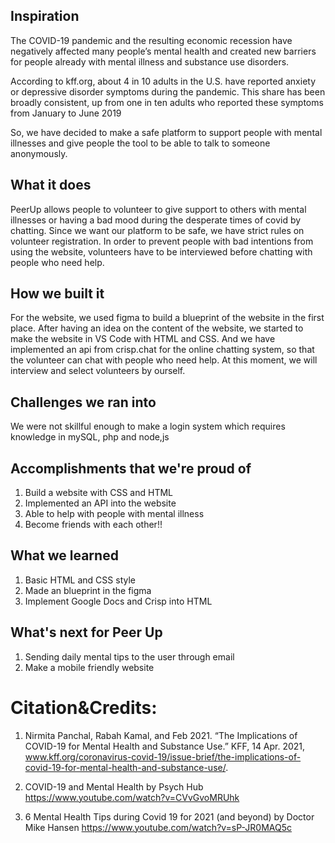 ## Inspiration
The COVID-19 pandemic and the resulting economic recession have negatively affected many people’s mental health and created new barriers for people already with mental illness and substance use disorders. 

According to kff.org, about 4 in 10 adults in the U.S. have reported anxiety or depressive disorder symptoms during the pandemic. This share has been broadly consistent, up from one in ten adults who reported these symptoms from January to June 2019

So, we have decided to make a safe platform to support people with mental illnesses and give people the tool to be able to talk to someone anonymously. 


## What it does
PeerUp allows people to volunteer to give support to others with mental illnesses or having a bad mood during the desperate times of covid by chatting. Since we want our platform to be safe, we have strict rules on volunteer registration. In order to prevent people with bad intentions from using the website, volunteers have to be interviewed before chatting with people who need help. 

## How we built it
For the website, we used figma to build a blueprint of the website in the first place. After having an idea on the content of the website, we started to make the website in VS Code with HTML and CSS. And we have implemented an api from crisp.chat for the online chatting system, so that the volunteer can chat with people who need help. At this moment, we will interview and select volunteers by ourself.

## Challenges we ran into
We were not skillful enough to make a login system which requires knowledge in mySQL, php and node,js

## Accomplishments that we're proud of
1. Build a website with CSS and HTML
2. Implemented an API into the website
3. Able to help with people with mental illness 
4. Become friends with each other!!


## What we learned
1. Basic HTML and CSS style
2. Made an blueprint in the figma
3. Implement Google Docs and Crisp into HTML

## What's next for Peer Up 
1. Sending daily mental tips to the user through email
2. Make a mobile friendly website

# Citation&Credits:
1. Nirmita Panchal, Rabah Kamal, and Feb 2021. “The Implications of COVID-19 for Mental Health and Substance Use.” KFF, 14 Apr. 2021, www.kff.org/coronavirus-covid-19/issue-brief/the-implications-of-covid-19-for-mental-health-and-substance-use/. 

2. COVID-19 and Mental Health by Psych Hub
https://www.youtube.com/watch?v=CVvGvoMRUhk

3. 6 Mental Health Tips during Covid 19 for 2021 (and beyond) by Doctor Mike Hansen
https://www.youtube.com/watch?v=sP-JR0MAQ5c
